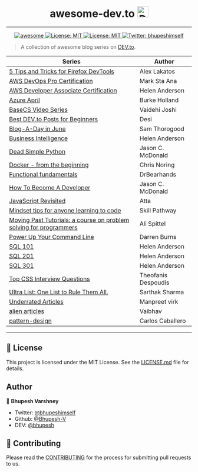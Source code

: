 
<h1 align="center">awesome-dev.to <img src="https://d2fltix0v2e0sb.cloudfront.net/dev-badge.svg" alt="DEV Community" height="30" width="30"></h1>

---

<p align="center">
  
  <a href="https://github.com/topics/awesome">
    <img alt="awesome" src="https://cdn.rawgit.com/sindresorhus/awesome/d7305f38d29fed78fa85652e3a63e154dd8e8829/media/badge.svg" target="_blank" />
  </a>
  <a href="http://makeapullrequest.com">
    <img alt="License: MIT" src="https://img.shields.io/badge/PRs-welcome-brightgreen.svg?style=flat-square" target="_blank" />
  </a>
  <a href="https://github.com/Bhupesh-V/awesome-dev.to/blob/master/LICENSE">
    <img alt="License: MIT" src="https://img.shields.io/apm/l/atomic-design-ui.svg?" target="_blank" />
  </a>
  <a href="https://twitter.com/bhupeshimself">
    <img alt="Twitter: bhupeshimself" src="https://img.shields.io/twitter/follow/bhupeshimself.svg?style=social" target="_blank" />
  </a>
</p>

> A collection of awesome blog series on [DEV.to](https://dev.to/).

| Series | Author |
|--------|--------|
| [5 Tips and Tricks for Firefox DevTools](https://dev.to/lakatos88/5-tips-and-tricks-for-firefox-devtools-page-inspector-2p95) |Alex Lakatos|
| [AWS DevOps Pro Certification](https://dev.to/booyaa/aws-devops-pro-certification-blog-post-series-6hg) |Mark Sta Ana|
| [AWS Developer Associate Certification](https://dev.to/helenanders26/the-journey-to-aws-certification-1bnn) |Helen Anderson|
| [Azure April](https://dev.to/azure/create-an-email-subscription-with-azure-functions-part-1-1m0k) |Burke Holland|
| [BaseCS Video Series](https://dev.to/vaidehijoshi/linked-lists--basecs-video-series--2le8) |Vaidehi Joshi|
| [Best DEV.to Posts for Beginners](https://dev.to/desi/best-dev-to-posts-for-beginners-week-of-march-31-2019-4ngg) |Desi|
| [Blog-A-Day in June](https://dev.to/samthor/rebuild-only-when-necessary-in-node-506e) |Sam Thorogood|
| [Business Intelligence](https://dev.to/helenanders26/thoughts-on-dashboard-design-383d) |Helen Anderson|
| [Dead Simple Python](https://dev.to/codemouse92/introducing-dead-simple-python-563o) |Jason C. McDonald|
| [Docker - from the beginning](https://dev.to/azure/docker---from-the-beginning-part-i-28c6) |Chris Noring|
| [Functional fundamentals](https://dev.to/drbearhands/a-series-on-functional-fundamentals-48mb) |DrBearhands|
| [How To Become A Developer](https://dev.to/codemouse92/how-to-become-a-developer-part-1-coding-skills-5fen) |Jason C. McDonald|
| [JavaScript Revisited](https://dev.to/attacomsian/how-to-show-desktop-notifications-using-javascript-5aco) |Atta|
| [Mindset tips for anyone learning to code](https://dev.to/skill_pathway/why-learning-to-code-makes-you-feel-incompetentand-ways-to-combat-it-1ch) |Skill Pathway|
| [Moving Past Tutorials: a course on problem solving for programmers ](https://dev.to/aspittel/moving-past-tutorials-a-course-on-problem-solving-for-programmers-3oa4) |Ali Spittel|
| [Power Up Your Command Line](https://dev.to/_darrenburns/10-tools-to-power-up-your-command-line-4id4) |Darren Burns|
| [SQL 101](https://dev.to/helenanders26/five-sql-tips-2hb) |Helen Anderson|
| [SQL 201](https://dev.to/helenanders26/why-you-should-use-sql-ctes-25lk) |Helen Anderson|
| [SQL 301](https://dev.to/helenanders26/sql-301-why-you-need-sql-window-functions-part-1-6e1) |Helen Anderson|
| [Top CSS Interview Questions](https://dev.to/theodesp/top-css-interview-questions-with-detailed-answers-part-i-5bjh) |Theofanis Despoudis|
| [Ultra List: One List to Rule Them All.](https://dev.to/teamxenox/-ultra-list-one-list-to-rule-them-all-march-19-4p4f) |Sarthak Sharma|
| [Underrated Articles](https://dev.to/teamxenox/underrated-articles-on-devto-last-week-o2l) |Manpreet virk|
| [alien articles](https://dev.to/teamxenox/5-alien-articles-of-the-week-worth-reading--2aom) |Vaibhav|
| [pattern-design](https://dev.to/carlillo/design-patterns---strategy-pattern-in-javascript-2hg3) |Carlos Caballero|

---

## :memo: License

This project is licensed under the MIT License. See the [LICENSE.md](LICENSE) file for details.

## Author

:bust_in_silhouette: **Bhupesh Varshney**

- Twitter: [@bhupeshimself](https://twitter.com/bhupeshimself)
- Github: [@Bhupesh-V](https://github.com/Bhupesh-V)
- DEV: [@bhupesh](https://dev.to/bhupesh)

## :wave: Contributing

Please read the [CONTRIBUTING](CONTRIBUTING.md) for the process for submitting pull requests to us.

